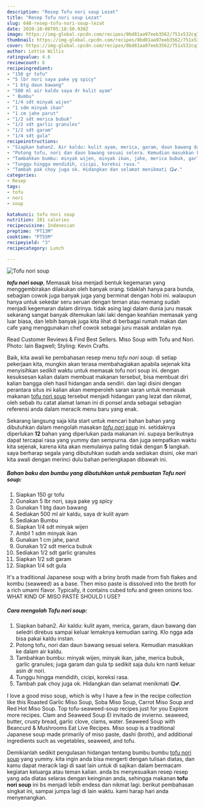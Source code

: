 ```yaml
---
description: "Resep Tofu nori soup Lezat"
title: "Resep Tofu nori soup Lezat"
slug: 648-resep-tofu-nori-soup-lezat
date: 2020-10-06T05:18:50.938Z
image: https://img-global.cpcdn.com/recipes/0bd81aa97eeb3562/751x532cq70/tofu-nori-soup-foto-resep-utama.jpg
thumbnail: https://img-global.cpcdn.com/recipes/0bd81aa97eeb3562/751x532cq70/tofu-nori-soup-foto-resep-utama.jpg
cover: https://img-global.cpcdn.com/recipes/0bd81aa97eeb3562/751x532cq70/tofu-nori-soup-foto-resep-utama.jpg
author: Lottie Willis
ratingvalue: 4.6
reviewcount: 6
recipeingredient:
- "150 gr tofu"
- "5 lbr nori saya pake yg spicy"
- "1 btg daun bawang"
- "500 ml air kaldu saya dr kulit ayam"
- " Bumbu"
- "1/4 sdt minyak wijen"
- "1 sdm minyak ikan"
- "1 cm jahe parut"
- "1/2 sdt merica bubuk"
- "1/2 sdt garlic granules"
- "1/2 sdt garam"
- "1/4 sdt gula"
recipeinstructions:
- "Siapkan bahan2. Air kaldu: kulit ayam, merica, garam, daun bawang dan seledri direbus sampai keluar lemaknya kemudian saring. Klo ngga ada bisa pakai kaldu instan."
- "Potong tofu, nori dan daun bawang sesuai selera. Kemudian masukkan ke dalam air kaldu."
- "Tambahkan bumbu: minyak wijen, minyak ikan, jahe, merica bubuk, garlic granules; juga garam dan gula tp sedikit saja dulu krn nanti keluar asin dr nori."
- "Tunggu hingga mendidih, cicipi, koreksi rasa."
- "Tambah pak choy juga ok. Hidangkan dan selamat menikmati 😋💕."
categories:
- Resep
tags:
- tofu
- nori
- soup

katakunci: tofu nori soup 
nutrition: 281 calories
recipecuisine: Indonesian
preptime: "PT13M"
cooktime: "PT55M"
recipeyield: "3"
recipecategory: Lunch

---
```



![Tofu nori soup](https://img-global.cpcdn.com/recipes/0bd81aa97eeb3562/751x532cq70/tofu-nori-soup-foto-resep-utama.jpg)

<b><i>tofu nori soup</i></b>, Memasak bisa menjadi bentuk kegemaran yang menggembirakan dilakukan oleh banyak orang. tidaklah hanya para bunda, sebagian cowok juga banyak juga yang berminat dengan hobi ini. walaupun hanya untuk sekedar seru seruan dengan teman atau memang sudah menjadi kegemaran dalam dirinya. tidak asing lagi dalam dunia juru masak sekarang sangat banyak ditemukan laki laki dengan keahlian memasak yang luar biasa, dan lebih banyak juga kita lihat di berbagai rumah makan dan cafe yang menggunakan chef cowok sebagai juru masak andalan nya.

Read Customer Reviews &amp; Find Best Sellers. Miso Soup with Tofu and Nori. Photo: Iain Bagwell; Styling: Kevin Crafts.

Baik, kita awali ke pembahasan resep menu <i>tofu nori soup</i>. di setiap pekerjaan kita, mungkin akan terasa membahagiakan apabila sejenak kita menyisihkan sedikit waktu untuk memasak tofu nori soup ini. dengan kesuksesan kalian dalam membuat makanan tersebut, bisa membuat diri kalian bangga oleh hasil hidangan anda sendiri. dan lagi disini dengan perantara situs ini kalian akan memperoleh saran saran untuk memasak makanan <u>tofu nori soup</u> tersebut menjadi hidangan yang lezat dan nikmat, oleh sebab itu catat alamat laman ini di ponsel anda sebagai sebagian referensi anda dalam meracik menu baru yang enak.


Sekarang langsung saja kita start untuk mencari bahan bahan yang dibutuhkan dalam mengolah masakan <u><i>tofu nori soup</i></u> ini. setidaknya diperlukan <b>12</b> bahan yang diperlukan pada makanan ini. supaya berikutnya dapat tercapai rasa yang yummy dan sempurna. dan juga sempatkan waktu kita sejenak, karena kita akan memulainya paling tidak dengan <b>5</b> langkah. saya berharap segala yang dibutuhkan sudah anda sediakan disini, oke mari kita awali dengan merinci dulu bahan perlengkapan dibawah ini.

<!--inarticleads1-->

##### Bahan baku dan bumbu yang dibutuhkan untuk pembuatan Tofu nori soup:

1. Siapkan 150 gr tofu
1. Gunakan 5 lbr nori, saya pake yg spicy
1. Gunakan 1 btg daun bawang
1. Sediakan 500 ml air kaldu, saya dr kulit ayam
1. Sediakan  Bumbu
1. Siapkan 1/4 sdt minyak wijen
1. Ambil 1 sdm minyak ikan
1. Gunakan 1 cm jahe, parut
1. Gunakan 1/2 sdt merica bubuk
1. Sediakan 1/2 sdt garlic granules
1. Siapkan 1/2 sdt garam
1. Siapkan 1/4 sdt gula


It&#39;s a traditional Japanese soup with a briny broth made from fish flakes and kombu (seaweed) as a base. Then miso paste is dissolved into the broth for a rich umami flavor. Typically, it contains cubed tofu and green onions too. WHAT KIND OF MISO PASTE SHOULD I USE? 

<!--inarticleads2-->

##### Cara mengolah Tofu nori soup:

1. Siapkan bahan2. Air kaldu: kulit ayam, merica, garam, daun bawang dan seledri direbus sampai keluar lemaknya kemudian saring. Klo ngga ada bisa pakai kaldu instan.
1. Potong tofu, nori dan daun bawang sesuai selera. Kemudian masukkan ke dalam air kaldu.
1. Tambahkan bumbu: minyak wijen, minyak ikan, jahe, merica bubuk, garlic granules; juga garam dan gula tp sedikit saja dulu krn nanti keluar asin dr nori.
1. Tunggu hingga mendidih, cicipi, koreksi rasa.
1. Tambah pak choy juga ok. Hidangkan dan selamat menikmati 😋💕.


I love a good miso soup, which is why I have a few in the recipe collection like this Roasted Garlic Miso Soup, Soba Miso Soup, Carrot Miso Soup and Red Hot Miso Soup. Top tofu-seaweed-soup recipes just for you Explore more recipes. Clam and Seaweed Soup El invitado de invierno. seaweed, butter, crusty bread, garlic clove, clams, water. Seaweed Soup with Beancurd &amp; Mushrooms Eat Live Recipes. Miso soup is a traditional Japanese soup made primarily of miso paste, dashi (broth), and additional ingredients such as vegetables, seaweed, and tofu. 

Demikianlah sedikit pengulasan hidangan tentang bumbu bumbu <u>tofu nori soup</u> yang yummy. kita ingin anda bisa mengerti dengan tulisan diatas, dan kamu dapat meracik lagi di saat lain untuk di sajikan dalam bermacam kegiatan keluarga atau teman kalian. anda bs menyesuaikan resep resep yang ada diatas selaras dengan keinginan anda, sehingga makanan <b>tofu nori soup</b> ini bs menjadi lebih endess dan nikmat lagi. berikut pembahasan singkat ini, sampai jumpa lagi di lain waktu. kami harap hari anda menyenangkan.

